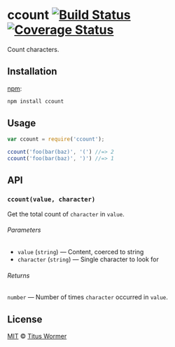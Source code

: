 # ccount [![Build Status][travis-badge]][travis] [![Coverage Status][codecov-badge]][codecov]

Count characters.

## Installation

[npm][]:

```bash
npm install ccount
```

## Usage

```javascript
var ccount = require('ccount');

ccount('foo(bar(baz)', '(') //=> 2
ccount('foo(bar(baz)', ')') //=> 1
```

## API

### `ccount(value, character)`

Get the total count of `character` in `value`.

###### Parameters

*   `value` (`string`) — Content, coerced to string
*   `character` (`string`) — Single character to look for

###### Returns

`number` — Number of times `character` occurred in `value`.

## License

[MIT][license] © [Titus Wormer][author]

<!-- Definitions -->

[travis-badge]: https://img.shields.io/travis/wooorm/ccount.svg

[travis]: https://travis-ci.org/wooorm/ccount

[codecov-badge]: https://img.shields.io/codecov/c/github/wooorm/ccount.svg

[codecov]: https://codecov.io/github/wooorm/ccount

[npm]: https://docs.npmjs.com/cli/install

[license]: LICENSE

[author]: http://wooorm.com
